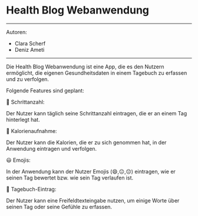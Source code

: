 # Health Blog Webanwendung

---


Autoren:

* Clara Scherf
* Deniz Ameti

---



Die Health Blog Webanwendung ist eine App, die es den Nutzern ermöglicht, die eigenen Gesundheitsdaten in einem Tagebuch zu erfassen und zu verfolgen.

Folgende Features sind geplant:

:runner: Schrittanzahl:

Der Nutzer kann täglich seine Schrittanzahl eintragen, die er an einem Tag hinterlegt hat.

:apple: Kalorienaufnahme:

Der Nutzer kann die Kalorien, die er zu sich genommen hat, in der Anwendung eintragen und verfolgen.

:smiley: Emojis:

In der Anwendung kann der Nutzer Emojis (:smile:,:neutral_face:,:pensive:) eintragen, wie er seinen Tag bewertet bzw. wie sein Tag verlaufen ist.

:notebook: Tagebuch-Eintrag:

Der Nutzer kann eine Freifeldtexteingabe nutzen, um einige Worte über seinen Tag oder seine Gefühle zu erfassen.
